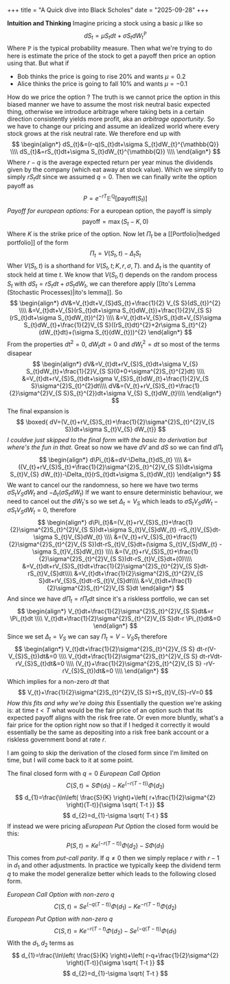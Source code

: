 +++
title = "A Quick dive into Black Scholes"
date = "2025-09-28"
+++

**Intuition and Thinking**
Imagine pricing a stock using a basic $\mu$ like so
$$
dS_{t}=\mu S_{t}dt+\sigma S_{t}dW_{t}^{\mathbb{P}}
$$
Where $\mathbb{P}$ is the typical probability measure. Then what we're trying to do here is estimate the price of the stock to get a payoff then price an option using that. But what if
- Bob thinks the price is going to rise 20% and wants $\mu=0.2$
- Alice thinks the price is going to fall 10% and wants $\mu=-0.1$

How do we price the option ? The truth is we cannot price the option in this biased manner we have to assume the most risk neutral basic expected thing, otherwise we introduce arbitrage where taking bets in a certain direction consistently yields more profit, aka an *arbitrage opportunity*. So we have to change our pricing and assume an idealized world where every stock grows at the risk neutral rate. We therefore end up with
$$
\begin{align*}
dS_{t}&=(r-q)S_{t}dt+\sigma S_{t}dW_{t}^{\mathbb{Q}} \\\\
dS_{t}&=rS_{t}dt+\sigma S_{t}dW_{t}^{\mathbb{Q}} \\\\
\end{align*}
$$
Where $r-q$ is the average expected return per year minus the dividends given by the company (which eat away at stock value). Which we simplify to simply $rS_{t}dt$ since we assumed $q=0$. Then we can finally write the option payoff as
$$
P=e^{-rT}\mathbb{E}^{\mathbb{Q}}[\text{payoff}(S_{t})]
$$
*Payoff for european options:* For a european option, the payoff is simply
$$
\text{payoff} = \max(S_{t}-K,0)
$$
Where $K$ is the strike price of the option. Now let $\Pi_{t}$ be a [[Portfolio|hedged portfolio]] of the form
$$
\Pi_{t}=V(S_{t},t)-\Delta_{t}S_{t}
$$
Wher $V(S_{t},t)$ is a shorthand for $V(S_{t},t;K,r,\sigma,T)$. and $\Delta_{t}$ is the quantity of stock held at time $t$. We know that $V(S_{t},t)$ depends on the random process $S_{t}$ with $dS_{t}=rS_{t}dt+\sigma S_{t}dW_{t}$, we can therefore apply [[Ito's Lemma (Stochastic Processes)|ito's lemma]]. So
$$
\begin{align*} 
dV&=V_{t}dt+V_{S}dS_{t}+\frac{1}{2} V_{S S}(dS_{t})^{2} \\\\
&=V_{t}dt+V_{S}(rS_{t}dt+\sigma S_{t}dW_{t})+\frac{1}{2}V_{S S}(rS_{t}dt+\sigma S_{t}dW_{t})^{2} \\\\
&=V_{t}dt+V_{S}rS_{t}dt+V_{S}\sigma S_{t}dW_{t}+\frac{1}{2}V_{S S}((rS_{t}dt)^{2}+2r\sigma  S_{t}^{2}(dW_{t}dt)+(\sigma S_{t}(dW_{t}))^{2}
\end{align*}
$$
From the properties $dt^{2}=0$, $dW_{t}dt=0$ and $dW_{t}^{2}=dt$ so most of the terms disapear
$$
\begin{align*}
dV&=V_{t}dt+rV_{S}S_{t}dt+\sigma V_{S} S_{t}dW_{t}+\frac{1}{2}V_{S S}(0+0+\sigma^{2}S_{t}^{2}dt) \\\\
&=V_{t}dt+rV_{S}S_{t}dt+\sigma V_{S}S_{t}dW_{t}+\frac{1}{2}V_{S S}\sigma^{2}S_{t}^{2}dt\\\\
dV&=(V_{t}+rV_{S}S_{t}+\frac{1}{2}\sigma^{2}V_{S S}S_{t}^{2})dt+\sigma V_{S} S_{t}dW_{t}\\\\
\end{align*}
$$
The final expansion is
$$
\boxed{ dV=(V_{t}+rV_{S}S_{t}+\frac{1}{2}\sigma^{2}S_{t}^{2}V_{S S})dt+\sigma S_{t}V_{S} dW_{t}}
$$
*I couldve just skipped to the final form with the basic ito derivation but where's the fun in that*. Great so now we have $dV$ and $dS$ so we can find $d\Pi_{t}$
$$
\begin{align*}
d\Pi_{t}&=dV-\Delta_{t}dS_{t} \\\\
&= ((V_{t}+rV_{S}S_{t}+\frac{1}{2}\sigma^{2}S_{t}^{2}V_{S S})dt+\sigma S_{t}V_{S} dW_{t})-\Delta_{t}(rS_{t}dt+\sigma S_{t}dW_{t})
\end{align*}
$$
We want to cancel our the randomness, so here we have two terms $\sigma S_{t}V_{S}dW_{t}$ and $-\Delta_{t}(\sigma S_{t}dW_{t})$ If we want to ensure deterministic behaviour, we need to cancel out the $dW_{t}$'s so we set $\Delta_{t}=V_{S}$ which leads to $\sigma S_{t}V_{S}dW_{t}-\sigma S_{t}V_{S}dW_{t}=0$, therefore
$$
\begin{align*}
d\Pi_{t}&=(V_{t}+rV_{S}S_{t}+\frac{1}{2}\sigma^{2}S_{t}^{2}V_{S S})dt+\sigma S_{t}V_{S}dW_{t} -rS_{t}V_{S}dt-\sigma S_{t}V_{S}dW_{t} \\\\
&=(V_{t}+rV_{S}S_{t}+\frac{1}{2}\sigma^{2}S_{t}^{2}V_{S S})dt-rS_{t}V_{S}dt+(\sigma S_{t}V_{S}dW_{t} -\sigma S_{t}V_{S}dW_{t}) \\\\
&=(V_{t}+rV_{S}S_{t}+\frac{1}{2}\sigma^{2}S_{t}^{2}V_{S S})dt-rS_{t}V_{S}dt+(0)\\\\
&=V_{t}dt+rV_{S}S_{t}dt+\frac{1}{2}\sigma^{2}S_{t}^{2}V_{S S}dt-rS_{t}V_{S}dt\\\\
&=V_{t}dt+\frac{1}{2}\sigma^{2}S_{t}^{2}V_{S S}dt+rV_{S}S_{t}dt-rS_{t}V_{S}dt\\\\
&=V_{t}dt+\frac{1}{2}\sigma^{2}S_{t}^{2}V_{S S}dt
\end{align*}
$$
And since we have $d\Pi_{t}=r\Pi_{t}dt$ since it's a riskless portfolio, we can set
$$
\begin{align*}
V_{t}dt+\frac{1}{2}\sigma^{2}S_{t}^{2}V_{S S}dt&=r \Pi_{t}dt  \\\\
V_{t}dt+\frac{1}{2}\sigma^{2}S_{t}^{2}V_{S S}dt-r \Pi_{t}dt&=0  
\end{align*}
$$
Since we set $\Delta_{t}=V_{S}$ we can say $\Pi_{t}=V-V_{S}S_{t}$ therefore
$$
\begin{align*}
V_{t}dt+\frac{1}{2}\sigma^{2}S_{t}^{2}V_{S S} dt-r(V-V_{S}S_{t})dt&=0 \\\\
V_{t}dt+\frac{1}{2}\sigma^{2}S_{t}^{2}V_{S S} dt-rVdt-rV_{S}S_{t}dt&=0 \\\\
(V_{t}+\frac{1}{2}\sigma^{2}S_{t}^{2}V_{S S} -rV-rV_{S}S_{t})dt&=0 \\\\
\end{align*}
$$
Which implies for a non-zero $dt$ that 
$$
V_{t}+\frac{1}{2}\sigma^{2}S_{t}^{2}V_{S S}+rS_{t}V_{S}-rV=0
$$
*How this fits and why we're doing this*
Essentially the question we're asking is: at time $t<T$ what would be the fair price of an option such that its expected payoff aligns with the risk free rate. Or even more bluntly, what's a fair price for the option right now so that if I hedged it correctly it would essentially be the same as depositing into a risk free bank account or a riskless government bond at rate $r$. 

I am going to skip the derivation of the closed form since I'm limited on time, but I will come back to it at some point.

The final closed form with $q=0$
*European Call Option*
$$
C(S,t)=S\Phi(d_{1})-Ke^{(-r(T-t))}\Phi(d_{2})
$$
$$
d_{1}=\frac{\ln\left( \frac{S}{K} \right)+\left( r+\frac{1}{2}\sigma^{2} \right)(T-t)}{\sigma \sqrt{ T-t }}
$$
$$
d_{2}=d_{1}-\sigma \sqrt{ T-t }
$$
If instead we were pricing a*European Put Option* the closed form would be this:
$$
P(S,t)=Ke^{(-r(T-t))}\Phi(d_{2})-S\Phi(d_{1})
$$
This comes from *put-call parity*. If $q\neq 0$ then we simply replace $r$ with $r-1$ in $d_{1}$ and other adjustments. In practice we typically keep the dividend term $q$ to make the model generalize better which leads to the following closed form.

*European Call Option with non-zero q*
$$
C(S,t)=Se^{(-q(T-t))}\Phi(d_{1})-Ke^{-r(T-t)}\Phi(d_{2})
$$
*European Put Option with non-zero q*
$$
C(S,t)=Ke^{-r(T-t)}\Phi(d_{2})-Se^{(-q(T-t))}\Phi(d_{1})
$$
With the $d_{1},d_{2}$ terms as
$$
d_{1}=\frac{\ln\left( \frac{S}{K} \right)+\left( r-q+\frac{1}{2}\sigma^{2} \right)(T-t)}{\sigma \sqrt{ T-t }}
$$
$$
d_{2}=d_{1}-\sigma \sqrt{ T-t }
$$
